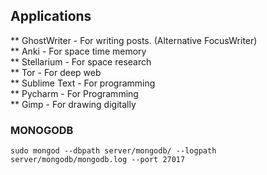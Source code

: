 ## Applications
** GhostWriter - For writing posts. (Alternative FocusWriter)  
** Anki - For space time memory   
** Stellarium - For space research  
** Tor - For deep web  
** Sublime Text - For programming  
** Pycharm - For Programming  
** Gimp - For drawing digitally  


### MONOGODB
`sudo mongod --dbpath server/mongodb/ --logpath server/mongodb/mongodb.log --port 27017`
